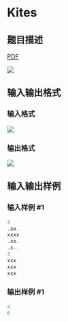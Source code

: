 # Kites

## 题目描述

[problemUrl]: https://uva.onlinejudge.org/index.php?option=com_onlinejudge&Itemid=8&category=17&page=show_problem&problem=1534

[PDF](https://uva.onlinejudge.org/external/105/p10593.pdf)

![](https://cdn.luogu.com.cn/upload/vjudge_pic/UVA10593/382a77850158167b6c1f28866b4640b817bc72c8.png)

## 输入输出格式

### 输入格式

![](https://cdn.luogu.com.cn/upload/vjudge_pic/UVA10593/3aa7f1713ca6b45bb922a99cbb52524c166e12f6.png)

### 输出格式

![](https://cdn.luogu.com.cn/upload/vjudge_pic/UVA10593/ce61b75bce2ea5b53ed95ae09d8be55afaad5074.png)

## 输入输出样例

### 输入样例 #1

```cpp
4
.xx.
xxxx
.xx.
.x..
3
xxx
xxx
xxx
```


### 输出样例 #1

```cpp
4
6
```


